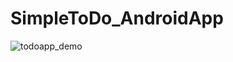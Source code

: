 # SimpleToDo_AndroidApp

![todoapp_demo](https://user-images.githubusercontent.com/17459420/29349470-f2048ed8-820e-11e7-82f2-da2e111c9395.gif)
